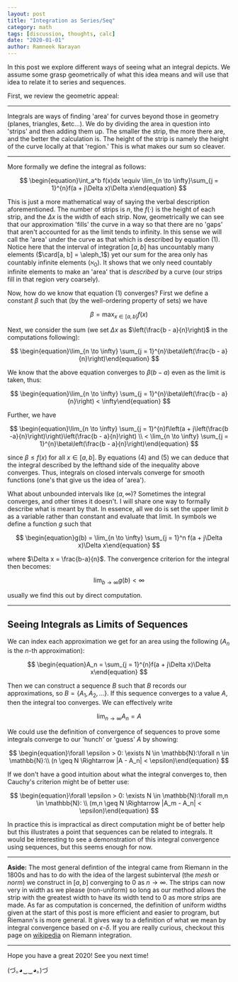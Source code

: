 ```yaml
---
layout: post
title: "Integration as Series/Seq"
category: math
tags: [discussion, thoughts, calc]
date: "2020-01-01"
author: Ramneek Narayan
---
```


In this post we explore different ways of seeing what an integral depicts. We assume some grasp geometrically of what this idea means and will use that idea to relate it to series and sequences.

First, we review the geometric appeal:

---
Integrals are ways of finding 'area' for curves beyond those in geometry (planes, triangles, &etc...). We do by dividing the area in question into 'strips' and then adding them up. The smaller the strip, the more there are, and the better the calculation is. The height of the strip is namely the height of the curve locally at that 'region.' This is what makes our sum so cleaver.

---

More formally we define the integral as follows:

$$
\begin{equation}\int_a^b f(x)dx \equiv \lim_{n \to \infty}\sum_{j = 1}^{n}f(a + j\Delta x)\Delta x\end{equation}
$$

This is just a more mathematical way of saying the verbal description aforementioned. The number of strips is $n$, the $f(\cdot)$ is the height of each strip, and the $\Delta x$ is the width of each strip. Now, geometrically we can see that our approximation 'fills' the curve in a way so that there are no 'gaps' that aren't accounted for as the limit tends to infinity. In this sense we will call the 'area' under the curve as that which is described by equation $(1)$. Notice here that the interval of integration $[a, b]$ has uncountably many elements ($\card[a, b] = \aleph_1$) yet our sum for the area only has countably infinite elements ($\aleph_0$). It shows that we only need countably infinite elements to make an 'area' that is *described* by a curve (our strips fill in that region very coarsely).

Now, how do we know that equation $(1)$ converges? First we define a constant $\beta$ such that (by the well-ordering property of sets) we have

$$
\begin{equation}\beta = \max_{x \in [a,b]}f(x)\end{equation}
$$

Next, we consider the sum (we set $\Delta x$ as $\left(\frac{b - a}{n}\right)$ in the computations following):

$$
\begin{equation}\lim_{n \to \infty} \sum_{j = 1}^{n}\beta\left(\frac{b - a}{n}\right)\end{equation}
$$

We know that the above equation converges to $\beta(b - a)$ even as the limit is taken, thus:

$$
\begin{equation}\lim_{n \to \infty} \sum_{j = 1}^{n}\beta\left(\frac{b - a}{n}\right) < \infty\end{equation}
$$

Further, we have

$$
\begin{equation}\lim_{n \to \infty} \sum_{j = 1}^{n}f\left(a + j\left(\frac{b -a}{n}\right)\right)\left(\frac{b - a}{n}\right) \\ < \lim_{n \to \infty} \sum_{j = 1}^{n}\beta\left(\frac{b - a}{n}\right)\end{equation}
$$

since $\beta \leq f(x)$ for all $x \in [a, b]$. By equations $(4)$ and $(5)$ we can deduce that the integral described by the lefthand side of the inequality above converges. Thus, integrals on closed intervals converge for smooth functions (one's that give us the idea of 'area').

What about unbounded intervals like $(a, \infty)$? Sometimes the integral converges, and other times it doesn't. I will share one way to formally describe what is meant by that. In essence, all we do is set the upper limit $b$ as a variable rather than constant and evaluate that limit. In symbols we define a function $g$ such that

$$
\begin{equation}g(b) = \lim_{n \to \infty} \sum_{j = 1}^n f(a + j\Delta x)\Delta x\end{equation}
$$

where $\Delta x = \frac{b-a}{n}$. The convergence criterion for the integral then becomes:

$$
\begin{equation}\lim_{b \to \infty} g(b) < \infty\end{equation}
$$

usually we find this out by direct computation.

---

## Seeing Integrals as Limits of Sequences

We can index each approximation we get for an area using the following ($A_n$ is the $n$-th approximation):

$$
\begin{equation}A_n = \sum_{j = 1}^{n}f(a + j\Delta x)\Delta x\end{equation}
$$

Then we can construct a sequence $B$ such that $B$ records our approximations, so $B = \lbrace A_1, A_2,...\rbrace$. If this sequence converges to a value $A$, then the integral too converges. We can effectively write

$$
\lim_{n \to \infty} A_n = A
$$

We could use the definition of convergence of sequences to prove some integrals converge to our 'hunch' or 'guess' $A$ by showing:

$$
\begin{equation}\forall \epsilon > 0: \exists N \in \mathbb{N}:\forall n \in \mathbb{N}:\\ (n \geq N \Rightarrow |A - A_n| < \epsilon)\end{equation}
$$

If we don't have a good intuition about what the integral converges to, then Cauchy's criterion might be of better use:

$$
\begin{equation}\forall \epsilon > 0: \exists N \in \mathbb{N}:\forall m,n \in \mathbb{N}: \\ (m,n \geq N \Rightarrow |A_m - A_n| < \epsilon)\end{equation}
$$

In practice this is impractical as direct computation might be of better help but this illustrates a point that sequences can be related to integrals. It would be interesting to see a demonstration of this integral convergence using sequences, but this seems enough for now.

---

**Aside:** The most general defintion of the integral came from Riemann in the 1800s and has to do with the idea of the largest subinterval (the *mesh* or *norm*) we construct in $[a,b]$ converging to 0 as $n \to \infty$. The strips can now very in width as we please (non-uniform) so long as our method allows the strip with the greatest width to have its width tend to 0 as more strips are made. As far as computation is concerned, the definition of uniform widths given at the start of this post is more efficient and easier to program, but Riemann's is more general. It gives way to a definition of what we mean by integral convergence based on $\epsilon$-$\delta$. If you are really curious, checkout this page on [wikipedia](https://en.wikipedia.org/wiki/Riemann_integral) on Riemann integration.

---

Hope you have a great 2020! See you next time!

(づ｡◕‿‿◕｡)づ

